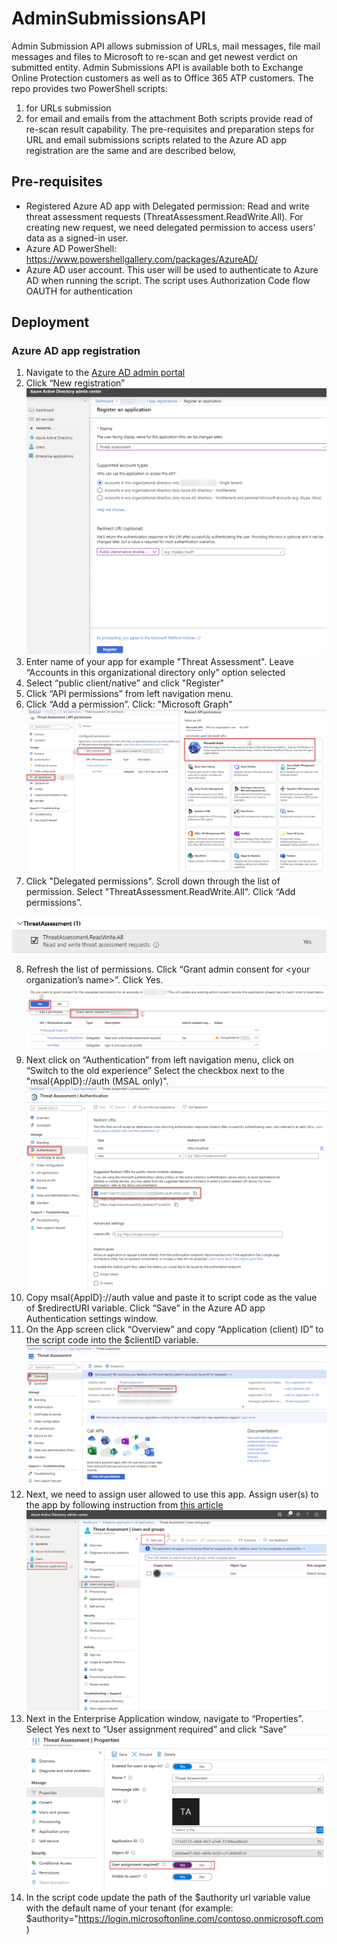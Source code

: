 # AdminSubmissionsAPI

Admin Submission API allows submission of URLs, mail messages, file mail messages and files to Microsoft to re-scan and get newest verdict on submitted entity. Admin Submissions API is available both to Exchange Online Protection customers as well as to Office 365 ATP customers.
The repo provides two PowerShell scripts:
1. for URLs submission
2. for email and emails from the attachment
Both scripts provide read of re-scan result capability.
The pre-requisites and preparation steps for URL and email submissions scripts related to the Azure AD app registration are the same and are described below,

## Pre-requisites
* Registered Azure AD app with Delegated permission: Read and write threat assessment requests (ThreatAssessment.ReadWrite.All). For creating new request, we need delegated permission to access users’ data as a signed-in user.
* Azure AD PowerShell: https://www.powershellgallery.com/packages/AzureAD/
* Azure AD user account. This user will be used to authenticate to Azure AD when running the script. The script uses Authorization Code flow OAUTH for authentication

## Deployment

### Azure AD app registration
1.  Navigate to the [Azure AD admin portal](https://aad.portal.azure.com/#blade/Microsoft_AAD_IAM/ActiveDirectoryMenuBlade/RegisteredApps)
2.  Click “New registration”
![App registration](/images/register.png)
3.  Enter name of your app for example "Threat Assessment". Leave “Accounts in this organizational directory only” option selected
4.  Select “public client/native” and click "Register"
5.  Click “API permissions” from left navigation menu.
6.  Click “Add a permission”. Click: "Microsoft Graph"
![API permissions](/images/APIpermissions.png)
7.  Click "Delegated permissions". Scroll down through the list of permission. Select "ThreatAssessment.ReadWrite.All". Click “Add permissions”.

![Permissions](/images/ThreatAssessment.ReadWrite.All.png)

8.  Refresh the list of permissions. Click “Grant admin consent for <your organization’s name>”. Click Yes.
![GrantConsent](/images/GrantConsent.png)
9.  Next click on “Authentication” from left navigation menu, click on “Switch to the old experience”
Select the checkbox next to the "msal{AppID}://auth (MSAL only)".
![Authentication](/images/authentication.png)
10. Copy msal{AppID}://auth value and paste it to script code as the value of $redirectURI variable. Click “Save” in the Azure AD app Authentication settings window.
11. On the App screen click “Overview” and copy “Application (client) ID” to the script code into the $clientID variable.
![AppID](/images/AppID.png)
12. Next, we need to assign user allowed to use this app. Assign user(s) to the app by following instruction from [this article](https://docs.microsoft.com/en-us/azure/active-directory/manage-apps/assign-user-or-group-access-portal#assign-users-or-groups-to-an-app-via-the-azure-portal) 
![Adding user](/images/AddUser.png)
13. Next in the Enterprise Application window, navigate to “Properties”. Select Yes next to “User assignment required” and click “Save”
![User assignment](/images/User_assignment_required.png)
14. In the script code update the path of the $authority url variable value with the default name of your tenant (for example: $authority="https://login.microsoftonline.com/contoso.onmicrosoft.com )


